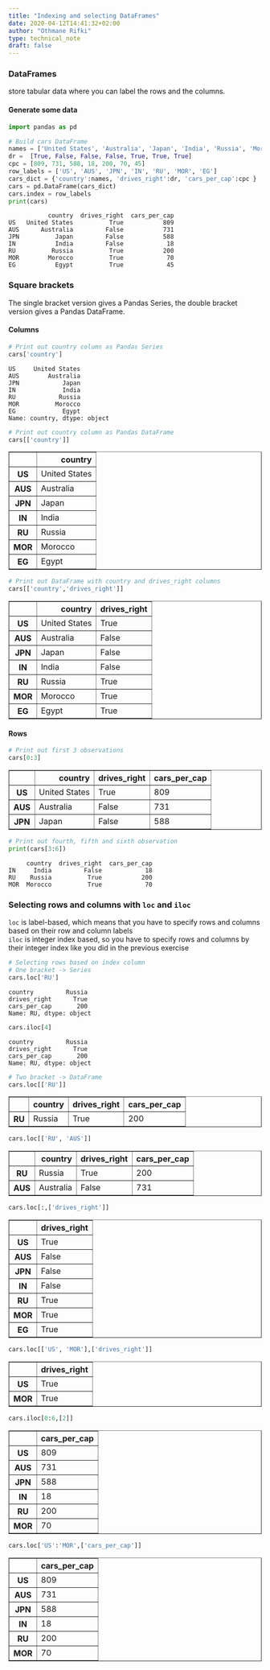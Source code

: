 ```yaml
---
title: "Indexing and selecting DataFrames"
date: 2020-04-12T14:41:32+02:00
author: "Othmane Rifki"
type: technical_note
draft: false
---
```

### DataFrames
store tabular data where you can label the rows and the columns.

#### Generate some data


```python
import pandas as pd

# Build cars DataFrame
names = ['United States', 'Australia', 'Japan', 'India', 'Russia', 'Morocco', 'Egypt']
dr =  [True, False, False, False, True, True, True]
cpc = [809, 731, 588, 18, 200, 70, 45]
row_labels = ['US', 'AUS', 'JPN', 'IN', 'RU', 'MOR', 'EG']
cars_dict = {'country':names, 'drives_right':dr, 'cars_per_cap':cpc }
cars = pd.DataFrame(cars_dict)
cars.index = row_labels
print(cars)
```

               country  drives_right  cars_per_cap
    US   United States          True           809
    AUS      Australia         False           731
    JPN          Japan         False           588
    IN           India         False            18
    RU          Russia          True           200
    MOR        Morocco          True            70
    EG           Egypt          True            45


### Square brackets
The single bracket version gives a Pandas Series, the double bracket version gives a Pandas DataFrame.

#### Columns


```python
# Print out country column as Pandas Series
cars['country']
```




    US     United States
    AUS        Australia
    JPN            Japan
    IN             India
    RU            Russia
    MOR          Morocco
    EG             Egypt
    Name: country, dtype: object




```python
# Print out country column as Pandas DataFrame
cars[['country']]
```




<div>
<style scoped>
    .dataframe tbody tr th:only-of-type {
        vertical-align: middle;
    }

    .dataframe tbody tr th {
        vertical-align: top;
    }

    .dataframe thead th {
        text-align: right;
    }
</style>
<table border="1" class="dataframe">
  <thead>
    <tr style="text-align: right;">
      <th></th>
      <th>country</th>
    </tr>
  </thead>
  <tbody>
    <tr>
      <th>US</th>
      <td>United States</td>
    </tr>
    <tr>
      <th>AUS</th>
      <td>Australia</td>
    </tr>
    <tr>
      <th>JPN</th>
      <td>Japan</td>
    </tr>
    <tr>
      <th>IN</th>
      <td>India</td>
    </tr>
    <tr>
      <th>RU</th>
      <td>Russia</td>
    </tr>
    <tr>
      <th>MOR</th>
      <td>Morocco</td>
    </tr>
    <tr>
      <th>EG</th>
      <td>Egypt</td>
    </tr>
  </tbody>
</table>
</div>




```python
# Print out DataFrame with country and drives_right columns
cars[['country','drives_right']]
```




<div>
<style scoped>
    .dataframe tbody tr th:only-of-type {
        vertical-align: middle;
    }

    .dataframe tbody tr th {
        vertical-align: top;
    }

    .dataframe thead th {
        text-align: right;
    }
</style>
<table border="1" class="dataframe">
  <thead>
    <tr style="text-align: right;">
      <th></th>
      <th>country</th>
      <th>drives_right</th>
    </tr>
  </thead>
  <tbody>
    <tr>
      <th>US</th>
      <td>United States</td>
      <td>True</td>
    </tr>
    <tr>
      <th>AUS</th>
      <td>Australia</td>
      <td>False</td>
    </tr>
    <tr>
      <th>JPN</th>
      <td>Japan</td>
      <td>False</td>
    </tr>
    <tr>
      <th>IN</th>
      <td>India</td>
      <td>False</td>
    </tr>
    <tr>
      <th>RU</th>
      <td>Russia</td>
      <td>True</td>
    </tr>
    <tr>
      <th>MOR</th>
      <td>Morocco</td>
      <td>True</td>
    </tr>
    <tr>
      <th>EG</th>
      <td>Egypt</td>
      <td>True</td>
    </tr>
  </tbody>
</table>
</div>



#### Rows


```python
# Print out first 3 observations
cars[0:3]
```




<div>
<style scoped>
    .dataframe tbody tr th:only-of-type {
        vertical-align: middle;
    }

    .dataframe tbody tr th {
        vertical-align: top;
    }

    .dataframe thead th {
        text-align: right;
    }
</style>
<table border="1" class="dataframe">
  <thead>
    <tr style="text-align: right;">
      <th></th>
      <th>country</th>
      <th>drives_right</th>
      <th>cars_per_cap</th>
    </tr>
  </thead>
  <tbody>
    <tr>
      <th>US</th>
      <td>United States</td>
      <td>True</td>
      <td>809</td>
    </tr>
    <tr>
      <th>AUS</th>
      <td>Australia</td>
      <td>False</td>
      <td>731</td>
    </tr>
    <tr>
      <th>JPN</th>
      <td>Japan</td>
      <td>False</td>
      <td>588</td>
    </tr>
  </tbody>
</table>
</div>




```python
# Print out fourth, fifth and sixth observation
print(cars[3:6])
```

         country  drives_right  cars_per_cap
    IN     India         False            18
    RU    Russia          True           200
    MOR  Morocco          True            70


### Selecting rows and columns with `loc` and `iloc`
`loc` is label-based, which means that you have to specify rows and columns based on their row and column labels   
`iloc` is integer index based, so you have to specify rows and columns by their integer index like you did in the previous exercise


```python
# Selecting rows based on index column
# One bracket -> Series
cars.loc['RU']
```




    country         Russia
    drives_right      True
    cars_per_cap       200
    Name: RU, dtype: object




```python
cars.iloc[4]
```




    country         Russia
    drives_right      True
    cars_per_cap       200
    Name: RU, dtype: object




```python
# Two bracket -> DataFrame
cars.loc[['RU']]
```




<div>
<style scoped>
    .dataframe tbody tr th:only-of-type {
        vertical-align: middle;
    }

    .dataframe tbody tr th {
        vertical-align: top;
    }

    .dataframe thead th {
        text-align: right;
    }
</style>
<table border="1" class="dataframe">
  <thead>
    <tr style="text-align: right;">
      <th></th>
      <th>country</th>
      <th>drives_right</th>
      <th>cars_per_cap</th>
    </tr>
  </thead>
  <tbody>
    <tr>
      <th>RU</th>
      <td>Russia</td>
      <td>True</td>
      <td>200</td>
    </tr>
  </tbody>
</table>
</div>




```python
cars.loc[['RU', 'AUS']]
```




<div>
<style scoped>
    .dataframe tbody tr th:only-of-type {
        vertical-align: middle;
    }

    .dataframe tbody tr th {
        vertical-align: top;
    }

    .dataframe thead th {
        text-align: right;
    }
</style>
<table border="1" class="dataframe">
  <thead>
    <tr style="text-align: right;">
      <th></th>
      <th>country</th>
      <th>drives_right</th>
      <th>cars_per_cap</th>
    </tr>
  </thead>
  <tbody>
    <tr>
      <th>RU</th>
      <td>Russia</td>
      <td>True</td>
      <td>200</td>
    </tr>
    <tr>
      <th>AUS</th>
      <td>Australia</td>
      <td>False</td>
      <td>731</td>
    </tr>
  </tbody>
</table>
</div>




```python
cars.loc[:,['drives_right']]
```




<div>
<style scoped>
    .dataframe tbody tr th:only-of-type {
        vertical-align: middle;
    }

    .dataframe tbody tr th {
        vertical-align: top;
    }

    .dataframe thead th {
        text-align: right;
    }
</style>
<table border="1" class="dataframe">
  <thead>
    <tr style="text-align: right;">
      <th></th>
      <th>drives_right</th>
    </tr>
  </thead>
  <tbody>
    <tr>
      <th>US</th>
      <td>True</td>
    </tr>
    <tr>
      <th>AUS</th>
      <td>False</td>
    </tr>
    <tr>
      <th>JPN</th>
      <td>False</td>
    </tr>
    <tr>
      <th>IN</th>
      <td>False</td>
    </tr>
    <tr>
      <th>RU</th>
      <td>True</td>
    </tr>
    <tr>
      <th>MOR</th>
      <td>True</td>
    </tr>
    <tr>
      <th>EG</th>
      <td>True</td>
    </tr>
  </tbody>
</table>
</div>




```python
cars.loc[['US', 'MOR'],['drives_right']]
```




<div>
<style scoped>
    .dataframe tbody tr th:only-of-type {
        vertical-align: middle;
    }

    .dataframe tbody tr th {
        vertical-align: top;
    }

    .dataframe thead th {
        text-align: right;
    }
</style>
<table border="1" class="dataframe">
  <thead>
    <tr style="text-align: right;">
      <th></th>
      <th>drives_right</th>
    </tr>
  </thead>
  <tbody>
    <tr>
      <th>US</th>
      <td>True</td>
    </tr>
    <tr>
      <th>MOR</th>
      <td>True</td>
    </tr>
  </tbody>
</table>
</div>




```python
cars.iloc[0:6,[2]]
```




<div>
<style scoped>
    .dataframe tbody tr th:only-of-type {
        vertical-align: middle;
    }

    .dataframe tbody tr th {
        vertical-align: top;
    }

    .dataframe thead th {
        text-align: right;
    }
</style>
<table border="1" class="dataframe">
  <thead>
    <tr style="text-align: right;">
      <th></th>
      <th>cars_per_cap</th>
    </tr>
  </thead>
  <tbody>
    <tr>
      <th>US</th>
      <td>809</td>
    </tr>
    <tr>
      <th>AUS</th>
      <td>731</td>
    </tr>
    <tr>
      <th>JPN</th>
      <td>588</td>
    </tr>
    <tr>
      <th>IN</th>
      <td>18</td>
    </tr>
    <tr>
      <th>RU</th>
      <td>200</td>
    </tr>
    <tr>
      <th>MOR</th>
      <td>70</td>
    </tr>
  </tbody>
</table>
</div>




```python
cars.loc['US':'MOR',['cars_per_cap']]
```




<div>
<style scoped>
    .dataframe tbody tr th:only-of-type {
        vertical-align: middle;
    }

    .dataframe tbody tr th {
        vertical-align: top;
    }

    .dataframe thead th {
        text-align: right;
    }
</style>
<table border="1" class="dataframe">
  <thead>
    <tr style="text-align: right;">
      <th></th>
      <th>cars_per_cap</th>
    </tr>
  </thead>
  <tbody>
    <tr>
      <th>US</th>
      <td>809</td>
    </tr>
    <tr>
      <th>AUS</th>
      <td>731</td>
    </tr>
    <tr>
      <th>JPN</th>
      <td>588</td>
    </tr>
    <tr>
      <th>IN</th>
      <td>18</td>
    </tr>
    <tr>
      <th>RU</th>
      <td>200</td>
    </tr>
    <tr>
      <th>MOR</th>
      <td>70</td>
    </tr>
  </tbody>
</table>
</div>




```python

```
